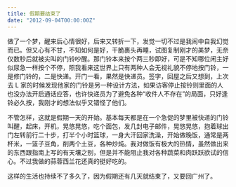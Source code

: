 ```yaml
---
title: 假期要结束了
date: "2012-09-04T00:00:00Z"
---
```


做了一个梦，醒来后心情很好，后来又转折一下，发觉一切不过是我闹中自我幻觉而已。但又心有不甘，不知如何是好，干脆裹头再睡，试图复制刚才的美梦，无奈仅数秒后就被尖叫的门铃吵醒。那门铃本来按个两三秒即好，可是不知哪位闲主好似尿急一样按个不停，照我看来这世界上只有两种人会无视礼貌不停地按门铃，一是修门铃的，二是快递。开门一看，果然是快递员。签字，回屋之后又想到，上次去 L 家的时候发现他家的门铃是另一种设计方法，如果访客停止按铃则里面的人也没办法开启通话应答，也许快递员为了避免各种“收件人不存在”的局面，只好逢铃必久按，我刚才的想法似乎又错怪了他们。

不管怎样，这就是假期一天的开始。基本每天都是在一个急促的梦里被快递的门铃叫醒，起床，开机，晃悠晃悠，吃个面包，发几封电子邮件，晃悠晃悠，抱着球出门左转前行二十步，打半个小时篮球，一身大汗回家洗澡，开始做晚饭，通常是两杯米，一篮子豆角，削两个土豆，各种炒炖。我对做饭有极大的热情，虽然做出来的东西跟指南上写的有天壤之别，但是并不能阻止我对各种蔬菜和肉跃跃欲试的信心。不过我做的蒜蓉西兰花还真的挺好吃的。

这样的生活也持续不了多久了，因为假期还有几天就结束了，又要回广州了。
